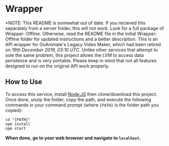 # Wrapper
*NOTE: This README is somewhat out of date. If you recieved this separately from a server folder, this will not work. Look for a full package of Wrapper: Offline. Otherwise, read the README file in the initial Wrapper: Offline folder for updated instructions and a better description.
This is an API wrapper for GoAnimate's Legacy Video Maker, which had been retired on *19th December 2019, 03:10 UTC*. Unlike other services that attempt to sole the same problem, this project allows the LVM to access data peristence and is very portable. Please keep in mind that not all features designed to run on the original API work properly.
## How to Use
To access this service, install [Node.JS](https://nodejs.org/en/) then clone/download this project.	Once done, unzip the folder, copy the path, and execute the following commands in your command prompt (where `{PATH}` is the folder path you copied):
```console
cd "{PATH}"
npm install
npm start
```
**When done, go to your web browser and navigate to `localhost`.**


